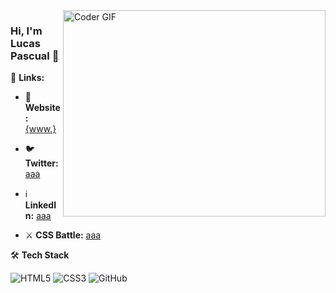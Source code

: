 <img align="right" src="https://github.com/rajaprerak/rajaprerak/blob/master/developer.gif" alt="Coder GIF" width="420" height="330">



### Hi, I'm Lucas Pascual 👋

🔗 **Links:**

- 👤 **Website:** [{www.}](https://lucaspascual.com/)

- 🐦 **Twitter:** [aaa](https://www.instagram.com/xlucaspascual/)

- ℹ️ **LinkedIn:** [aaa](https://www.linkedin.com/in/xlucaspascual/)

- ⚔️ **CSS Battle:** [aaa](https://cssbattle.dev/player/xlucaspascual)

🛠 **Tech Stack**

![HTML5](https://img.shields.io/badge/-HTML5-000000?style=flat&logo=HTML5)
![CSS3](https://img.shields.io/badge/-CSS3-000000?style=flat&logo=CSS3)
![GitHub](https://img.shields.io/badge/-GitHub-000000?style=flat&logo=github&logoColor=FFFFFF)


